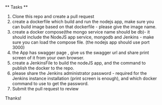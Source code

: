 ** Tasks **

1. Clone this repo and create a pull request
1. create a dockerfile which build and run the nodejs app, make sure you can build image based on that dockerfile - please give the image name.
1. create a docker compose(the mongo service name should be db)- it should include the NodeJS app service, mongodb and Jenkins - make sure you can load the compose file. (the nodejs app should use port 3000)
1. the App has swagger page , give us the swagger url and share print screen of it from your own browser.
1. create a JenkinsFile to build the nodeJS app, and the command to publish the docker to the repo.
1. please share the Jenkins administrator password - required for the Jenkins instance installation (print screen is enough), and which docker command to use to get the password.
1. Submit the pull request to review

Thanks!